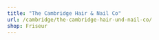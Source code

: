 ```yaml
---
title: "The Cambridge Hair & Nail Co"
url: /cambridge/the-cambridge-hair-und-nail-co/
shop: Friseur
---
```

